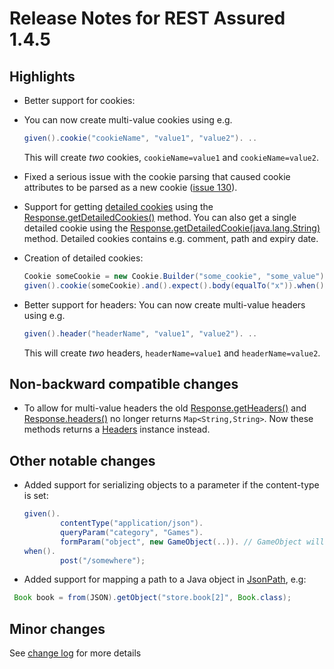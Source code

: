 # Release Notes for REST Assured 1.4.5 #

## Highlights ##
* Better support for cookies:
* You can now create multi-value cookies using e.g.

  ```java
  given().cookie("cookieName", "value1", "value2"). ..
  ```
  This will create _two_ cookies, `cookieName=value1` and `cookieName=value2`.
* Fixed a serious issue with the cookie parsing that caused cookie attributes to be parsed as a new cookie ([issue 130](https://code.google.com/p/rest-assured/issues/detail?id=130)).
* Support for getting [detailed cookies](http://rest-assured.googlecode.com/svn/tags/1.4.5/apidocs/com/jayway/restassured/response/Cookie.html) using the [Response.getDetailedCookies()](http://rest-assured.googlecode.com/svn/tags/1.4.5/apidocs/com/jayway/restassured/response/Response.html#getDetailedCookies()) method. You can also get a single detailed cookie using the [Response.getDetailedCookie(java.lang.String)](http://rest-assured.googlecode.com/svn/tags/1.4.5/apidocs/com/jayway/restassured/response/Response.html#getDetailedCookie(java.lang.String)) method. Detailed cookies contains e.g. comment, path and expiry date.
* Creation of detailed cookies:

  ```java
  Cookie someCookie = new Cookie.Builder("some_cookie", "some_value").setSecured(true).build();
  given().cookie(someCookie).and().expect().body(equalTo("x")).when().get("/cookie");
  ```
* Better support for headers:
  You can now create multi-value headers using e.g.

  ```java
  given().header("headerName", "value1", "value2"). ..
  ```
  This will create _two_ headers, `headerName=value1` and `headerName=value2`.

## Non-backward compatible changes ##
* To allow for multi-value headers the old [Response.getHeaders()](http://rest-assured.googlecode.com/svn/tags/1.4/apidocs/com/jayway/restassured/response/Response.html#getHeaders()) and [Response.headers()](http://rest-assured.googlecode.com/svn/tags/1.4/apidocs/com/jayway/restassured/response/Response.html#headers()) no longer returns `Map<String,String>`. Now these methods returns a [Headers](http://rest-assured.googlecode.com/svn/tags/1.4.5/apidocs/com/jayway/restassured/response/Headers.html) instance instead.

## Other notable changes ##
* Added support for serializing objects to a parameter if the content-type is set:
  
  ```java
  given().
          contentType("application/json").
          queryParam("category", "Games").
          formParam("object", new GameObject(..)). // GameObject will be serialized to JSON
  when().
          post("/somewhere");
  ```
* Added support for mapping a path to a Java object in [JsonPath](http://rest-assured.googlecode.com/svn/tags/1.4.5/apidocs/com/jayway/restassured/path/json/JsonPath.html), e.g:
 
 ```java
  Book book = from(JSON).getObject("store.book[2]", Book.class);
  ```
## Minor changes ##
See [change log](http://github.com/jayway/rest-assured/raw/master/changelog.txt) for more details
